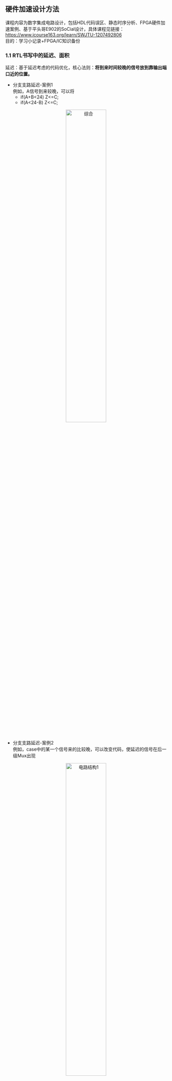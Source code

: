 ## 硬件加速设计方法
课程内容为数字集成电路设计，包括HDL代码误区、静态时序分析、FPGA硬件加速案例、基于平头哥E902的SoCial设计，具体课程见链接：https://www.icourse163.org/learn/SWJTU-1207492806    
目的：学习小记录+FPGA/IC知识备份

### **1.1 RTL书写中的延迟、面积**
延迟：基于延迟考虑的代码优化，核心法则：__将到来时间较晚的信号放到靠输出端口近的位置。__

- 分支支路延迟-案例1  
例如，A信号到来较晚，可以将   
	- if(A+B<24) Z<=C;
	- if(A<24-B) Z<=C;
<div align=center>
<img src="./Img/硬件加速课程/1.1.1.png" alt="综合" width=50%>
</div>   


- 分支支路延迟-案例2  
例如，case中的某一个信号来的比较晚，可以改变代码，使延迟的信号在后一级Mux出现
<div align=center>
<img src="./Img/硬件加速课程/1.1.3.1.png" alt="电路结构1" width=50%>
</div>    
<div align=center>
<img src="./Img/硬件加速课程/1.1.3.2.png" alt="电路结构2" width=50%>
</div>    
<div align=center>
<img src="./Img/硬件加速课程/1.1.3.3.png" alt="修改后的代码" width=30%>
</div>    

- 数据通路控制信号延迟   
原来的方法是先选后加，但是输入级选择Control信号到来较晚，导致延迟较大。因此可以将数据复制，先加后选，将Control信号放到最后，用面积换时间，改善了设计性能。
<div align=center>
<img src="./Img/硬件加速课程/1.1.4.1.png" alt="修改后的代码" width=40%>
</div>  
<div align=center>
<img src="./Img/硬件加速课程/1.1.4.2.png" alt="修改后的代码" width=40%>
</div>  

面积：FPGA的设计中可以通过资源共享、剔除冗余信息的方式，减小设计面积，降低成本，减少功耗  
- 多比特   
例如，访问RAM地址，地址每次递增32位，那么地址的产生可以有两种写法
  - addr<=addr+32;
  - addr[7:5]<=addr[7:5]+1; addr[4:0]<=addr[4:0]+0;
- 操作符  
例如，一个6bit数字A为6'b10_0000，那么判断该数小于32时，用"="代替"<"，可以节省一个6-bit的比较器
  - if(A<32)
  - if(A[5]=1'b1)   

简化逻辑可以实现同时减小面积和减小延时  

功耗：$P_d=\sum afCV^2$，其中a为电路的翻转次数，f为电路工作频率，C为电容，V是电压值。其中电容C和电压V无法改变，减小功耗的主要措施包括  
- **门控时钟**
- **增加使能信号**
- **组合逻辑的毛刺消耗功耗，因此需要将产生毛刺的电路放在最后**
- **减小状态翻转次数，例如状态机编码使用低功耗编码方式，每个状态变化只需要翻转一位**



> 编码方式：  
> 二进制：连续编码，效率最高，最节省资源  
> 格雷码：每次只有一个寄存器不同，但如果状态跳转不是顺序，和二进制编码同样的问题  
> One-hot: 只有一位是1，组合逻辑少，译码简单，占用资源最多  



```verilog
parameter IDLE = 4'b0001;
parameter S1 = 4'b0010;
parameter S2 = 4'b0100;
parameter S3 = 4'b1000;

localparam IDLE_ID = 0;
localparam S1_ID = 1;
localparam S2_ID = 2;
localparam S3_ID = 4;

case(1'b1)
state[IDLE]: a<=b;
state[S1]: a<=c;
state[S2]: a<=d;
state[S3]: a<=e;
```

热点：通常是指一个面积内占用大量布线资源。例如，设计中使用了很大的Mux，在布线阶段产生了很大的延迟，因此可以分解为多级较小的Mux
<div align=center>
<img src="./Img/硬件加速课程/1.1.2.png" alt="布线" width=60%>
</div>    


### **1.2 面积换速度——流水线概述**





### **2.1 跨时钟域CDC**
亚稳态：由于**异步时钟导致触发器违反保持和建立时间**，使触发器锁存到一个无效电平的状态（可能是1，可能是0，更有可能是无效电平X），称作亚稳态现象。

注意：不定态X和逻辑上的X不是同一个概念。
- 逻辑X：当前寄存器未知，但是物理上一定是有效的，不是1就是0
- 不定态X：触发器输入端信号电平**没有到达物理器件的有效电平的噪声容限**内，导致由接成反馈回路的两个反相器构成的触发器稳定在第三稳定点，后续电路可以理解为正确度电平，也可能是错误的电平。

<div align=center>
<img src="./Img/硬件加速课程/2.1.1.png" alt="亚稳态" width=60%>
</div>    

从数字集成电路角度分析，PMOS和NMOS通过不同导通关断产生的高低电平区别0和1状态，稳定状态下，PMOS和NMOS不可能同时导通，亚稳态打破了这个规则。以图7-8的反相器为例
- 当D端输入为1，NMOS导通，PMOS关闭，Q输出为0
- 当D端输入为0，NMOS关闭，PMOS导通，Q输出为1
- 当D端没有达到有效电平的噪声容限时，可能会使PMOS和NMOS同时导通，这是一个没有定义状态，可能会导致继续往下传播，导致后续电路完全失效。

<div align=center>
<img src="./Img/硬件加速课程/2.1.2.png" alt="双触发器同步器" width=60%>
</div>    

注意：完全解决亚稳态现象的方法不存在。
- 触发器可能正好采集到输入信号变化的中点，从此点回复稳定电平所需时间理论上为无穷大，第二级同样将采样到第一级的亚稳态电平，仍然是亚稳态。
- 实际电路中极小的噪声都会使触发器脱离亚稳态。
- 系统工作频率过高，两级同步器不足以解决问题，可能需要增加同步触发器级数，延长等待时间等等。

### **2.2 FIFO知识点总结**

### **[单bit信号跨时钟域CDC传输]**
- 慢到快
  - 双锁存器法（电平同步）
  - 边沿检测电路（脉冲同步，打两拍后边沿检测）
- 快到慢
  - 脉冲同步器
  - 结绳法
	- 将Din作为时钟，输入置1，相当于展宽脉冲，需要``4个DFF``  
	- 将Din作为复位，需要``2个DFF``，注意是Set/Reset
	- 利用握手协议，需要``8个DFF``
	- 快时钟域的信号变化频率不能超过3倍慢时钟域（下一个脉冲需要晚3个周期）
	- 适合脉冲间隔较大的控制信号
- 为什么不能直接从慢时钟采快时钟的信号？
  - 慢到快：亚稳态问题
  - 快到慢：采样速率问题，采样频率高于信号最高频率的2倍

<div align=center>
<img src="./Img/硬件加速课程/2.2.4.1.png" alt="结绳法1" width=60%>
</div>    
<div align=center>
<img src="./Img/硬件加速课程/2.2.4.2.png" alt="结绳法2" width=40%>
</div>    

<div align=center>
<img src="./Img/硬件加速课程/2.2.3.png" alt="握手电路" width=100%>
</div>    



### **[多bit信号跨时钟域传输]**

- 控制信号（使数据稳定下来再让另一个时钟采样）
  - 能合并，例如load，en两个信号clk_a下同步（有小的skew），导致传到clk_b下差一个周期，解决方法：合并信号成一个信号，再去另一个时钟域下采样
  - 不能合并，例如译码信号。解决方法：添加另一个控制信号，保证稳定时采样
- 数据信号
  - 异步FIFO
  - RAM

<div align=center>
<img src="./Img/硬件加速课程/2.2.5.png" alt="FIFO电路图" width=75%>
</div>    




### **[FIFO计算]**
- 空满状态判断
  - 同步状态使用二进制码
	- 深度为$2^n$的FIFO，读写指针位宽为$(n+1)$位。最高位是折回标志位
	- 当读写指针越过最后一个地址时，MSB翻转。
	- 判断条件：其他位相同，MSB不同，为满；MSB相同，为空。
  - 异步状态下使用格雷码，格雷码具有低$(n-1)$位中间对称的性质，因此``格雷码判断满的条件不同``
	- 条件1：wr_ptr和rd_ptr同步的**MSB**不相等
	- 条件2：wr_ptr和rd_ptr的**次高位**不相等
	- 条件3：wr_ptr和rd_ptr的其他位完全相等
- 容量
  - 数据轻载、重载（最坏情况，背靠背写入）
  - 写入的数据-读出数据
  - $depth= burst\_len - \frac{burst\_len}{wclk}\times{rclk\times\frac{X}{Y}}$

- 其他
  - 若非2次幂深度，格雷码已经不再适用
	- 深度为偶数，采用最接近$2^n$的格雷码进行修改。例如深度为6(111->000)的情况下，因此可以将5的指针设为100
	- 深度为奇数，自行设计查找表等逻辑电路
	- 设置为2次幂，浪费空间，简化控制电路
  - 格雷码亚稳态**失效后果**及注意事项
	- 只是保证读写地址在出错的情况下仍然保证FIFO正确性，地址出错总是存在的。
	- 例如，写地址加1，读地址没有进行同步时，地址最多没有跳变，而不会产生空读
	- 地址总线的bus skew不能超过1个周期，否则格雷码会出现多位数据跳变

  - 空满标志判断存在漏洞
	- 同步后的读地址，小于当前读地址
	- 写地址同理，均更保守策略
  - FIFO—STA
	- 低频情况：设置wclk和rclk之间的false path
	- 高频情况：28nm以下，需要检查两级触发器下的延迟
	- P&R时，需要将两级同步器放到一起

### **[FIFO设计中的亚稳态问题]**   
FIFO有效解决两个时钟源间数据同步的关系，但是亚稳态问题被隐藏在FIFO空信号的产生逻辑上了。   
- 通过比较FIFO的读/写指针是否相等判断非空，因此需要做时钟同步
- 指针是多位信号，因此用``格雷码代替二进制码``，减小毛刺出现概率



二进制转格雷码：最高位保存，剩下的右移异或   

```verilog
assign a = {a[LEN-1], a[LEN-1:1] ^ a[LEN-2:0]};
```

格雷码转二进制码：最高位保存，**迭代** 二进制当前位 = 高位^格雷码当前位
```verilog
always @ (Gry)begin
	Bin[length-1]=Gry[length-1];
	for(int i=length-2;i>=0;i=i-1)
	Bin[i]=Bin[i+1]^Gry[i];
end 
```
### **[大FIFO的深度选择]**   
- 异步FIFO的存储深度只能是2^n的原因：由于格雷码是每2^n个一循环，保证首尾的数据仅有一位发生变化
- 问题：深度很大时，额外空间非常巨大，例如需要深度为300的FIFO，只能使用512，有200个额外空间
- 解决办法一：使用两个FIFO，深度为300的同步FIFO，跟随一个小的异步FIFO，用于与其他时钟域同步
- 解决办法二：对任何数值建立偶数格雷码计数器。通过增加计数偏移量来实现，不是从0到$2^n$，从$(2^n)/2-fifo{\_}depth/2$到$(2^n)/2+fifo{\_}depth/2-1$，代入例子，表示为106(0_1010_1111)到405(1_0101_1111)

格雷码加法器
```verilog
integer i;

always @(posedge clk or negedge rstn) begin
    if(!rstn) begin
        Gray_reg <= 0;
    end
    else begin
        Gray_reg <= Gray_next_reg;
    end
end

always @(*) begin
    Bin_reg[length-1] = Gray_reg[length-1];    // 格雷码转二进制码
    for(i=length-2;i>=0;i=i-1)
        Bin_reg[i] = Bin_reg[i+1]^Gray_reg[i];
    Bin_next_reg = Bin_reg + inc;              // 二进制码加1
    Gray_next_reg = (Bin_next_reg>>1)^Bin_next_reg;   // 二进制码转回格雷
end
     
assign Gray = Gray_reg;
```
	


### **2.3 复位**

- 同步复位
  - 有利于仿真
  - 使系统成为100%时序电路，有利于时序分析，fmax较高
  - 可以滤除复位信号中高于时钟频率的毛刺
  - 复位信号时长需要大于时钟周期，需要考虑组合逻辑延迟，时钟偏移
  - DFF只有异步复位端口，因此需要浪费更多的资源   

同步复位信号周期计算
<div align=center>
<img src="./Img/硬件加速课程/2.3.1.png" alt="三段式和两段式状态机区别" width=50%>
</div>    

- 异步复位
  - 大多数目标器件的DFF都有异步复位端口
  - 信号识别简单，可以利用FPGA全局复位端口GSR
  - 复位释放时在时钟有效沿时，容易出现亚稳态 

异步复位同步释放电路设计
```verilog
assign rst_o = rst_n_d2; 
always@(posedge clk or negedge rst_n)
begin
  if(~rst_n) begin
	rst_n_d1 <= 1'b0;
	rst_n_d2 <= 1'b0;
  end
  else begin
	rst_n_d1 <= 1'b1;
	rst_n_d2 <= rst_n_d1;
  end
end
```
<div align=center>
<img src="./Img/硬件加速课程/2.3.2.png" alt="异步复位同步释放电路" width=35%>
</div>    

复位信号的扇出往往仅次于时钟信号，因此可能利用**多块**异步复位同步释放电路，然而这种方式可能由于前级寄存器在时钟边沿释放，导致存在一个周期的偏差，导致时序错乱。
<div align=center>
<img src="./Img/硬件加速课程/2.3.3.png" alt="异步复位同步释放电路" width=40%>
</div>    

正确的复位电路复制方式【复位分发技术】
<div align=center>
<img src="./Img/硬件加速课程/2.3.4.png" alt="异步复位同步释放电路" width=60%>
</div>    

### **2.4 状态机相关**
- 三段式：时序逻辑保存状态，组合逻辑控制状态转移，时序逻辑用``next_state``输出。优点：时序易分组，不用考虑状态转移条件对于输出的影响。
- 两段式：时序逻辑保存状态，组合逻辑控制状态转移，组合逻辑用``current_state``输出。缺点：由于输出是组合逻辑控制，因此会导致毛刺，所以最好将输出打一拍（但又会导致时序问题）
- 一段式：不推荐，逻辑混乱，难以维护。必须要考虑现态在何种条件下转移进入哪些次态，在每个现态的case下描述次态的输出。  

<div align=center>
<img src="./Img/硬件加速课程/2.2.2.png" alt="三段式和两段式状态机区别" width=50%>
</div>    

注意1：两段式用状态寄存器分割了两部分组合逻辑（状态转移和输出），输出是由``current_state``决定，时序路径较短；三段式的输出逻辑是从``next_state``开始，因此状态转移和输出逻辑中的时序逻辑可以看为一体，该路径的时序就会比较紧张。   
注意2：如果允许在输出级打一拍，选择两段式性能更好。


### **3.1 逻辑综合**
逻辑综合逻辑综合


### **3.3 Synopsys TCL语言**
- get_ports C*



### **4.1 静态时序分析**  
检查触发器是否能够安全采样数据，最经典工具是Synopsys的Prime Time
- 比门级电路仿真快
- 只检查触发器时序，不需要检查电路功能
- 不需要产生测试向量
- 不要求检查所有功能点，因此没有覆盖率要求
- 只能检查同步电路

**问题：如果动态仿真把所有的功能点都覆盖到，不需要来做静态时序分析（正确）**   

- 建立时间：时钟上升沿前数据保持稳定的时间
- 保持时间：时钟上升沿后数据仍然保持稳定的时间
- 裕量：为满足建立时间、保持时间的要求，富余出来的时间段长度


<div align=center>
<img src="./Img/硬件加速课程/4.1.1.png" alt="裕量" width=50%>
</div>   

**注意：Tsu和Thd二者不能同时为负。至于建立时间是否为固定值，众说纷纭，比较中肯的观点是，考虑建立时间需求和建立时间裕量的概念，前者是根据时序计算，得到的Tsu，后者是Tsu减去数据实际到达的时间（数据早到了多久）**

**注意：时序路径不只是从一个寄存器到另一个寄存器，对于有反馈的寄存器，直接考虑反馈回路**
<div align=center>
<img src="./Img/硬件加速课程/4.1.2.png" alt="时序路径" width=50%>
</div>   


### **5.1 FPGA硬件加速案例**
Softmax函数的软硬件实现


### **6.1 平头哥SoC设计体系概述**
IP集成的设计方法学，将软硬件集成在单颗IC内，其特征为
- 采用亚微米级别实现复杂功能的VLSI
- 使用嵌入式处理器或者DSP
- 采用第三方IP核
- 具备外部对芯片编程的功能

麒麟990SoC是世界上第一颗晶体管规模超过百亿的芯片，采用7nm制程，包括CPU，GPU以及神经网络处理器NPU
<div align=center>
<img src="./Img/硬件加速课程/6.1.1.png" alt="" width=70%>
</div>    

为了加快开发进度，提升硬件集成度，SoC包括处理器IP，硬件专用IP以及互联总线，而且一般移植了操作系统，具备软硬件协同计算能力，充分发挥软件和硬件加速IP。  

ISA对比
- 传统的ISA：增量型的指令集架构，保持向后的二进制兼容，使指令集架构复杂度随时间增长。指令繁多，分支不兼容，x86封闭，ARM授权昂贵，不可控。   
- RISC-V：将指令集划分为标准子集，保持基础扩展永远不变，为编译器和操作系统开发人员提供稳定目标。基本指令集只有40多条，开源免费，可控，起步阶段，目前面向MCU。  


### **6.2 玄铁体系架构**





### **7.1 低功耗设计方法总结**

寄存器传输级（RTL）
- 状态机编码和解码-格雷码是最适合低功耗设计的，反转比特比较少，同时格雷码编码的状态机也消除了依赖于状态的组合等式中存在毛刺的风险。同时如果存在多个状态，但是只有某些状态经常用到，则可以将**有限状态机分解**以达到低功耗效果。基本设想是将有限状态机的状态转换图分解为两个，他们共同作用以达到和原来状态机相同的效果。这样做之所以可以将降低功耗，是因为如果两个子FSM之间没有状态发生，那么只有一个子FSM需要供给时钟。
- 二进制数表示法-在大多数应用中，用补码来表示二进制数往往比有符号数更常使用，但是在某些特殊应用，在切换过程中有符号数更有优势。比如用**积分器求和**的时候，补码表示法在0到1切换的时候所有位都会发生变化（有较高的开关功耗），与之相比有符号数只有两个位发生了变化。
- 门控时钟-注意编码风格，以便可以**自动推出门控时钟**。门控时钟和数据通路重组等都应在编写RTL时以考虑以便进一步降低功耗的目的。
- 独热码多路器-如果对case条件编码时采用独热编码方式，而不是二进制编码方式，输出就会更快更稳定，而且在初期就能将未选中总线掩盖掉，因此实现了低功耗效果。
- 除掉多余的转化-在没有**设置默认状态**的情况下，总线数据常常会发生没有意义的转换。如果转换后的数据未被真正采样，那么它就是多余的，将这样的转换去掉可以降低功耗。
- 资源共享-使用**重复逻辑会增加面积**，而且增大功耗。

剩下的了解即可
- 使用行波计数器来降低功耗
- 总线反转
- 高活跃度网络
- 启动和禁用逻辑云



### **7.2 SOC片上互联总线学习（APB、AHB、ACE、CHI）**





### **7.3 Cordic算法**










### **8.1 CMOS的延迟和功耗**
- 延迟：输入电压位于中点，输出电压达到相同电压所需要的时间
- 扇出多，增加负载电容，增加延迟
- 驱动一个具有大扇出的电路时，使用多级，每级的扇出为$\alpha$（通常取4），延迟的增长由线性增长变为对数增长$log_{a}F$，从而降低了延迟
- 逻辑功效：某逻辑门的输入电容能够提供相同输出驱动的反相器的输入电容的比值称为该逻辑门的逻辑功效



